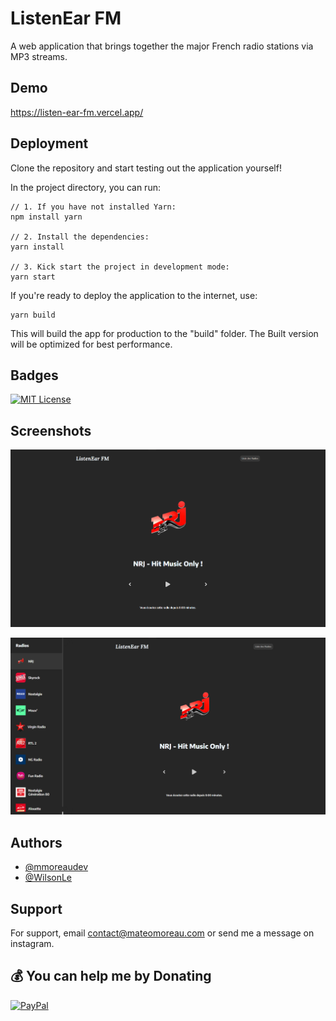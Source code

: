 
# ListenEar FM

A web application that brings together the major French radio stations via MP3 streams.


## Demo

https://listen-ear-fm.vercel.app/


## Deployment

Clone the repository and start testing out the application yourself!

In the project directory, you can run:

```
// 1. If you have not installed Yarn:
npm install yarn

// 2. Install the dependencies:
yarn install

// 3. Kick start the project in development mode:
yarn start
```

If you're ready to deploy the application to the internet, use:
```
yarn build
```
This will build the app for production to the "build" folder. The Built version will be optimized for best performance.
## Badges

[![MIT License](https://img.shields.io/badge/License-MIT-green.svg)](https://choosealicense.com/licenses/mit/)


## Screenshots

![App Screenshot](https://raw.githubusercontent.com/mmoreaudev/ListenEar-FM/main/screenshots/2.png)

![App Screenshot](https://raw.githubusercontent.com/mmoreaudev/ListenEar-FM/main/screenshots/1.png)


## Authors

- [@mmoreaudev](https://www.github.com/mmoreaudev)
- [@WilsonLe](https://github.com/WilsonLe) 


## Support

For support, email contact@mateomoreau.com or send me a message on instagram.


## 💰 You can help me by Donating
  [![PayPal](https://img.shields.io/badge/PayPal-00457C?style=for-the-badge&logo=paypal&logoColor=white)](https://paypal.me/PayPal.me/mateomoreaw) 
